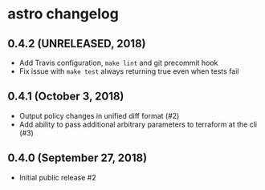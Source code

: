 # astro changelog

## 0.4.2 (UNRELEASED, 2018)

* Add Travis configuration, `make lint` and git precommit hook
* Fix issue with `make test` always returning true even when tests fail

## 0.4.1 (October 3, 2018)

* Output policy changes in unified diff format (#2)
* Add ability to pass additional arbitrary parameters to terraform at the cli (#3)

## 0.4.0 (September 27, 2018)

* Initial public release #2
